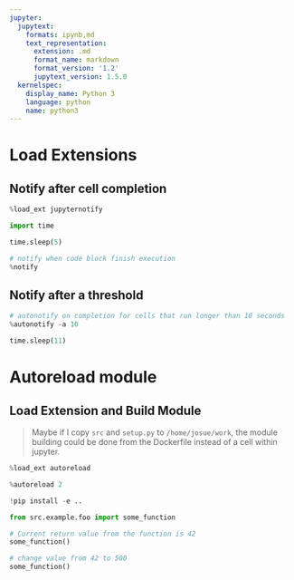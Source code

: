 ```yaml
---
jupyter:
  jupytext:
    formats: ipynb,md
    text_representation:
      extension: .md
      format_name: markdown
      format_version: '1.2'
      jupytext_version: 1.5.0
  kernelspec:
    display_name: Python 3
    language: python
    name: python3
---
```


# Load Extensions


## Notify after cell completion

```python
%load_ext jupyternotify

import time

time.sleep(5)

# notify when code block finish execution
%notify
```

## Notify after a threshold

```python
# autonotify on completion for cells that run longer than 10 seconds
%autonotify -a 10

time.sleep(11)
```

# Autoreload module


## Load Extension and Build Module

> Maybe if I copy `src` and `setup.py` to `/home/josue/work`, the module building could be done from the Dockerfile instead of a cell within jupyter.

```python
%load_ext autoreload

%autoreload 2

!pip install -e ..
```

```python
from src.example.foo import some_function

# Current return value from the function is 42
some_function()
```

```python
# change value from 42 to 500
some_function()
```

```python

```

```python

```

```python

```
